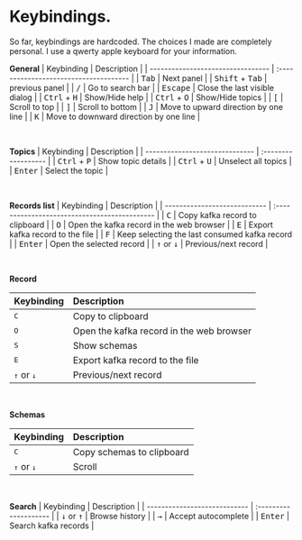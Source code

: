 # Keybindings.


So far, keybindings are hardcoded.
The choices I made are completely personal. I use a qwerty apple keyboard for your information.

**General**
| Keybinding                        | Description                            |
| --------------------------------- | :------------------------------------- |
| <kbd>Tab</kbd>                    | Next panel                             |
| <kbd>Shift</kbd> + <kbd>Tab</kbd> | previous panel                         |
| <kbd>/</kbd>                      | Go to search bar                       |
| <kbd>Escape</kbd>                 | Close the last visible dialog          |
| <kbd>Ctrl</kbd> + <kbd>H</kbd>    | Show/Hide help                         |
| <kbd>Ctrl</kbd> + <kbd>O</kbd>    | Show/Hide topics                       |
| <kbd>[</kbd>                      | Scroll to top                          |
| <kbd>]</kbd>                      | Scroll to bottom                       |
| <kbd>J</kbd>                      | Move to upward direction by one line   |
| <kbd>K</kbd>                      | Move to downward direction by one line |


<br />

**Topics**
| Keybinding                     | Description         |
| ------------------------------ | :------------------ |
| <kbd>Ctrl</kbd> + <kbd>P</kbd> | Show topic details  |
| <kbd>Ctrl</kbd> + <kbd>U</kbd> | Unselect all topics |
| <kbd>Enter</kbd>               | Select the topic    |


<br />

**Records list**
| Keybinding                   | Description                                   |
| ---------------------------- | :-------------------------------------------- |
| <kbd>C</kbd>                 | Copy kafka record to clipboard                |
| <kbd>O</kbd>                 | Open the kafka record in the web browser      |
| <kbd>E</kbd>                 | Export kafka record to the file               |
| <kbd>F</kbd>                 | Keep selecting the last consumed kafka record |
| <kbd>Enter</kbd>             | Open the selected record                      |
| <kbd>↑</kbd> or <kbd>↓</kbd> | Previous/next record                          |


<br />

**Record**

| Keybinding                   | Description                              |
| ---------------------------- | :--------------------------------------- |
| <kbd>C</kbd>                 | Copy to clipboard                        |
| <kbd>O</kbd>                 | Open the kafka record in the web browser |
| <kbd>S</kbd>                 | Show schemas                             |
| <kbd>E</kbd>                 | Export kafka record to the file          |
| <kbd>↑</kbd> or <kbd>↓</kbd> | Previous/next record                     |

<br />

**Schemas**

| Keybinding                   | Description               |
| ---------------------------- | :------------------------ |
| <kbd>C</kbd>                 | Copy schemas to clipboard |
| <kbd>↑</kbd> or <kbd>↓</kbd> | Scroll                    |

<br />



**Search**
| Keybinding                   | Description           |
| ---------------------------- | :-------------------- |
| <kbd>↓</kbd> or <kbd>↑</kbd> | Browse history        |
| <kbd>→</kbd>                 | Accept autocomplete |
| <kbd>Enter</kbd>             | Search kafka records  |
